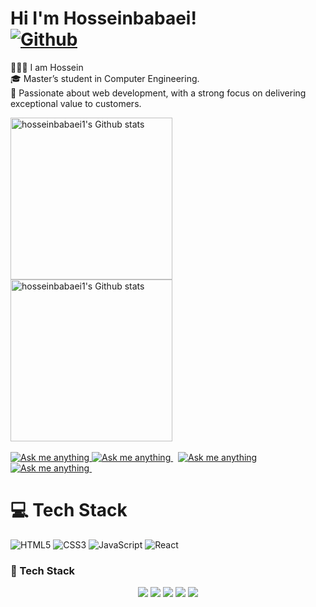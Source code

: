 # Hi I'm Hosseinbabaei! <br> [![Github](https://img.shields.io/github/followers/hosseinbabaei1?label=Follow&style=social)](https://github.com/login?return_to=https%3A%2F%2Fgithub.com%2Fhosseinbabaei1)


👨🏻‍🎓 I am Hossein<br/>
🎓 Master’s student in Computer Engineering.<br/> 
🧾 Passionate about web development, with a strong focus on delivering exceptional value to customers.<br/>

<!-------------------------------------------------------------------------------------------------------------------------------------->

<div align="left"> 

<a href="https://github.com/Hosseinbabaei1/hosseinbabaei1/tree/main#gh-light-mode-only">
<img height=259 src="https://github-readme-stats-git-masterrstaa-rickstaa.vercel.app/api?username=hosseinbabaei1&show_icons=true&line_height=28&hide_border=true&card_width=347&include_all_commits=true&role=owner,collaborator&show=reviews,discussions_answered&rank_icon=percentile&exclude_repo=github-readme-stats&theme=default#gh-light-mode-only" alt="hosseinbabaei1's Github stats" />
</a>
</div>

<!-- Dark Mode -->
<div align="left"> 

<a href="https://github.com/Hosseinbabaei1/hosseinbabaei1/tree/main#gh-dark-mode-only">
<img height=259 src="https://github-readme-stats-git-masterrstaa-rickstaa.vercel.app/api?username=hosseinbabaei1&show_icons=true&line_height=28&hide_border=true&card_width=347&include_all_commits=true&role=owner,collaborator&show=reviews,discussions_answered&rank_icon=percentile&exclude_repo=github-readme-stats&theme=dark&bg_color=000000#gh-dark-mode-only" alt="hosseinbabaei1's Github stats" />
</a>
</div>

<br/>

<!--------------Discord button-------------->
<div>

<!-- Light Mode -->
<a href="https://discord.gg/D3s3SwpdwM#gh-light-mode-only">
<img src="https://img.shields.io/badge/chat-%40-1DA1F2?style=for-the-badge&logo=discord&labelColor=000&color=3572A5#gh-light-mode-only" alt="Ask me anything">
</a>
<!-- Dark Mode -->
<a href="https://discord.gg/D3s3SwpdwM#gh-dark-mode-only">
<img src="https://img.shields.io/badge/chat-%40Join our Discord-1DA1F2?style=for-the-badge&logo=discord&labelColor=000&color=FFF#gh-dark-mode-only" alt="Ask me anything">
</a>
&nbsp;  
<!-----------------telegram----------------->

<!-- Light Mode -->
<a href="https://t.me/bepeni#gh-light-mode-only">
<img src="https://img.shields.io/badge/message-%40-1DA1F2?style=for-the-badge&logo=telegram&labelColor=000&color=3572A5#gh-light-mode-only" alt="Ask me anything">
</a>
<!-- Dark Mode -->
<a href="https://t.me/bepeni#gh-dark-mode-only">
<img src="https://img.shields.io/badge/message-%40Hossein-1DA1F2?style=for-the-badge&logo=telegram&labelColor=000&color=FFF#gh-dark-mode-only" alt="Ask me anything">
</a>
&nbsp;

</div>

<!-------------------------------------------------------------------------------------------------------------------------------------->

# 💻 Tech Stack
<!-- Badges from https://github.com/Ileriayo/markdown-badges -->


![HTML5](https://img.shields.io/badge/html5-%23E34F26.svg?style=for-the-badge&logo=html5&logoColor=white)
![CSS3](https://img.shields.io/badge/css3-%231572B6.svg?style=for-the-badge&logo=css3&logoColor=white)
![JavaScript](https://img.shields.io/badge/javascript-%23323330.svg?style=for-the-badge&logo=javascript&logoColor=%23F7DF1E)
![React](https://img.shields.io/badge/react-%2320232a.svg?style=for-the-badge&logo=react&logoColor=%2361DAFB)

<!-------------------------------------------------------------------------------------------------------------------------------------->

### 🚀 Tech Stack
<p align="center">
  <img src="https://img.shields.io/badge/-HTML5-E34F26?style=flat&logo=html5&logoColor=white"/>
  <img src="https://img.shields.io/badge/-CSS3-1572B6?style=flat&logo=css3"/>
  <img src="https://img.shields.io/badge/-JavaScript-F7DF1E?style=flat&logo=javascript&logoColor=white"/>
  <img src="https://img.shields.io/badge/-React-20232A?style=flat&logo=react"/>
  <img src="https://img.shields.io/badge/-Figma-F24E1E?style=flat&logo=figma&logoColor=white"/>
</p>

